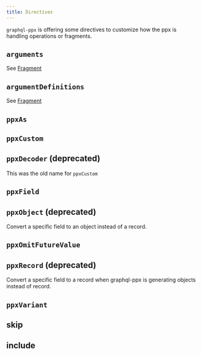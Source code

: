 ```yaml
---
title: Directives
---
```


`graphql-ppx` is offering some directives to customize how the ppx is handling
operations or fragments.

## `arguments`

See [Fragment](fragment.md)

## `argumentDefinitions`

See [Fragment](fragment.md)

## `ppxAs`

## `ppxCustom`

## `ppxDecoder` (deprecated)

This was the old name for `ppxCustom`

## `ppxField`

## `ppxObject` (deprecated)

Convert a specific field to an object instead of a record.

## `ppxOmitFutureValue`

## `ppxRecord` (deprecated)

Convert a specific field to a record when graphql-ppx is generating objects
instead of record.

## `ppxVariant`

## skip

## include
